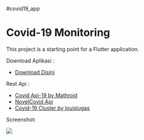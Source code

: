 #covid19_app

<h1>Covid-19 Monitoring</h1>

This project is a starting point for a Flutter application.

Download Aplikasi :
- [Download Disini](https://github.com/febryardiansyah/covid19_app/releases)

Rest Api :

- [Covid Api-19 by Mathroid](https://github.com/mathdroid/covid-19-api)
- [NovelCovid Api](https://github.com/NovelCOVID/API)
- [Covid-19 Cluster by louislugas](https://louislugas.github.io/covid_19_cluster/json/kasus-corona-indonesia.json)

Screenshot:

<img src="assets/screenshot/banner.png">



